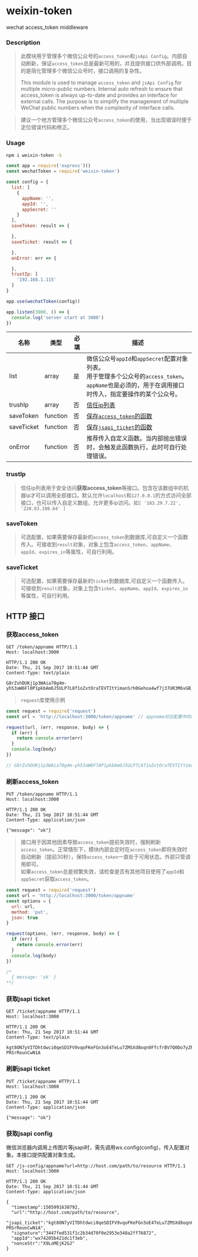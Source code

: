 # weixin-token

wechat access_token middleware

### Description

> 此模块用于管理多个微信公众号的`access_token`和`jsApi Config`。内部自动刷新，保证`access_token`总是最新可用的，并且提供接口供外部调用。目的是简化管理多个微信公众号时，接口调用的复杂性。
>
> This module is used to manage `access_token` and `jsApi Config` for multiple micro-public numbers. Internal auto refresh to ensure that access_token is always up-to-date and provides an interface for external calls. The purpose is to simplify the management of multiple WeChat public numbers when the complexity of interface calls.

> 建议一个地方管理多个微信公众号`access_token`的使用，当出现错误时便于定位错误代码和修正。

### Usage

```bash
npm i weixin-token -S
```

```javascript
const app = require('express')()
const wechatToken = require('weixin-token')

const config = {
  list: [
    {
      appName: '',
      appId: '',
      appSecret: ''
    }
  ],
  saveToken: result => {

  },
  saveTicket: result => {

  },
  onError: err => {

  },
  trustIp: [
    '192.168.1.115'
  ]
}

app.use(wechatToken(config))

app.listen(3000, () => {
  console.log('server start at 3000')
})
```

| 名称 | 类型 | 必填 | 描述 |
| --- | --- | --- | --- |
| list | array | 是 | 微信公众号`appId`和`appSecret`配置对象列表。<br/>用于管理多个公众号的`access_token`。`appName`也是必须的，用于在调用接口时传入，指定要操作的某个公众号。 |
| trushIp | array | 否 | [信任ip列表](#truship) |
| saveToken | function | 否 | [保存`access_token`的函数](#savetoken) |
| saveTicket | function | 否 | [保存`jsapi_ticket`的函数](#saveticket) |
| onError | function | 否 | 推荐传入自定义函数。当内部抛出错误时，会触发此函数执行，此时可自行处理错误。 |

### trustIp

> 信任ip列表用于安全访问**获取access_token**等接口。包含在该数组中的机器ip才可以调用全部接口。默认允许`localhost`和`127.0.0.1`的方式访问全部接口，也可以传入自定义数组，允许更多ip访问。如`[ '183.29.7.22', '220.83.100.64' ]`

### saveToken

> 可选配置，如果需要保存最新的`access_token`到数据库,可自定义一个函数传入。可接收到`result`对象，对象上包含`access_token`、`appName`、`appId`、`expires_in`等属性，可自行利用。

### saveTicket

> 可选配置，如果需要保存最新的`ticket`到数据库,可自定义一个函数传入。可接收到`result`对象，对象上包含`ticket`、`appName`、`appId`、`expires_in`等属性，可自行利用。

## HTTP 接口

### 获取access_token

```
GET /token/appname HTTP/1.1
Host: localhost:3000
```

```
HTTP/1.1 200 OK
Date: Thu, 21 Sep 2017 10:51:44 GMT
Content-Type: text/plain

G8rZshDUKj1p3WAia70g4m-yh53aW6Fl0P1pkbAm6J5ULP7L8f1oZxtOraTEVTItYimanSrh0Gehoa4wf7j37UR3M6vGB_8P6q7qjuTr_2rVfBMNgHBq9IiEtMsKCaQaDBDhAFATRT
```

> `request`库使用示例

```javascript
const request = require('request')
const url = 'http://localhost:3000/token/appname' // appname对应配置中的appName的值

request(url, (err, response, body) => {
  if (err) {
    return console.error(err)
  }
  console.log(body)
})

// G8rZshDUKj1p3WAia70g4m-yh53aW6Fl0P1pkbAm6J5ULP7L8f1oZxtOraTEVTItYimanSrh0Gehoa4wf7j37UR3M6vGB_8P6q7qjuTr_2rVfBMNgHBq9IiEtMsKCaQaDBDhAFATRT
```

### 刷新access_token

```
PUT /token/appname HTTP/1.1
Host: localhost:3000
```

```
HTTP/1.1 200 OK
Date: Thu, 21 Sep 2017 10:51:44 GMT
Content-Type: application/json

{"message": "ok"}
```

> 接口用于因其他因素导致`access_token`提前失效时，强制刷新`access_token`。正常情形下，模块内部会定时在`access_token`即将失效时自动刷新（提前30秒），保持`access_token`一直处于可用状态。外部只管调用即可。
> <br/>
> 如果`access_token`总是频繁失效，请检查是否有其他项目使用了`appId`和`appSecret`获取`access_token`。

```javascript
const request = require('request')
const url = 'http://localhost:3000/token/appname'
const options = {
  url: url,
  method: 'put',
  json: true
}

request(options, (err, response, body) => {
  if (err) {
    return console.error(err)
  }
  console.log(body)
})

/*
  { message: 'ok' }
**/
```

### 获取jsapi ticket

```
GET /ticket/appname HTTP/1.1
Host: localhost:3000
```

```
HTTP/1.1 200 OK
Date: Thu, 21 Sep 2017 10:51:44 GMT
Content-Type: text/plain

kgt8ON7yVITDhtdwci0qeSDIFV9vqoFKeFGn3oE4TeLu7ZMSXd8oqn0FfcfrBV7Q0Do7yZRX-PRSrReunCwN1A
```

### 刷新jsapi ticket

```
PUT /ticket/appname HTTP/1.1
Host: localhost:3000
```

```
HTTP/1.1 200 OK
Date: Thu, 21 Sep 2017 10:51:44 GMT
Content-Type: application/json

{"message": "ok"}
```

### 获取jsapi config

微信浏览器内调用上传图片等jsapi时，需先调用wx.config(config)，传入配置对象。本接口提供配置对象生成。

```
GET /js-config/appname?url=http://host.com/path/to/resource HTTP/1.1
Host: localhost:3000
```

```
HTTP/1.1 200 OK
Date: Thu, 21 Sep 2017 10:51:44 GMT
Content-Type: application/json

{
  "timestamp":1505991638792,
  "url":"http://host.com/path/to/resource",
  "jsapi_ticket":"kgt8ON7yVITDhtdwci0qeSDIFV9vqoFKeFGn3oE4TeLu7ZMSXd8oqn0FfcfrBV7Q0Do7yZRX-PRSrReunCwN1A",
  "signature":"3447fed531f1c2b34d70f0e2953e348a2ff76872",
  "appId":"wx74205b421dc1f3eb",
  "nonceStr":"X9LoMEjK2GJ"
}
```